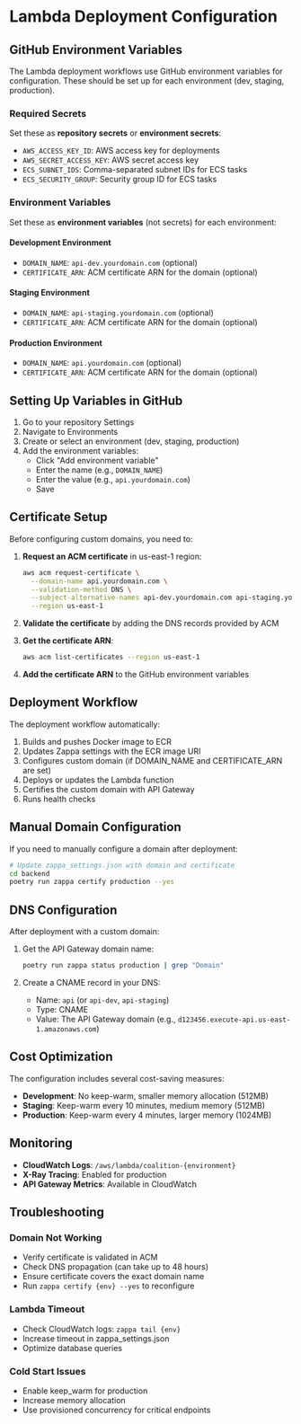 # Lambda Deployment Configuration

## GitHub Environment Variables

The Lambda deployment workflows use GitHub environment variables for configuration. These should be set up for each environment (dev, staging, production).

### Required Secrets

Set these as **repository secrets** or **environment secrets**:

- `AWS_ACCESS_KEY_ID`: AWS access key for deployments
- `AWS_SECRET_ACCESS_KEY`: AWS secret access key
- `ECS_SUBNET_IDS`: Comma-separated subnet IDs for ECS tasks
- `ECS_SECURITY_GROUP`: Security group ID for ECS tasks

### Environment Variables

Set these as **environment variables** (not secrets) for each environment:

#### Development Environment

- `DOMAIN_NAME`: `api-dev.yourdomain.com` (optional)
- `CERTIFICATE_ARN`: ACM certificate ARN for the domain (optional)

#### Staging Environment

- `DOMAIN_NAME`: `api-staging.yourdomain.com` (optional)
- `CERTIFICATE_ARN`: ACM certificate ARN for the domain (optional)

#### Production Environment

- `DOMAIN_NAME`: `api.yourdomain.com` (optional)
- `CERTIFICATE_ARN`: ACM certificate ARN for the domain (optional)

## Setting Up Variables in GitHub

1. Go to your repository Settings
2. Navigate to Environments
3. Create or select an environment (dev, staging, production)
4. Add the environment variables:
   - Click "Add environment variable"
   - Enter the name (e.g., `DOMAIN_NAME`)
   - Enter the value (e.g., `api.yourdomain.com`)
   - Save

## Certificate Setup

Before configuring custom domains, you need to:

1. **Request an ACM certificate** in us-east-1 region:

   ```bash
   aws acm request-certificate \
     --domain-name api.yourdomain.com \
     --validation-method DNS \
     --subject-alternative-names api-dev.yourdomain.com api-staging.yourdomain.com \
     --region us-east-1
   ```

2. **Validate the certificate** by adding the DNS records provided by ACM

3. **Get the certificate ARN**:

   ```bash
   aws acm list-certificates --region us-east-1
   ```

4. **Add the certificate ARN** to the GitHub environment variables

## Deployment Workflow

The deployment workflow automatically:

1. Builds and pushes Docker image to ECR
2. Updates Zappa settings with the ECR image URI
3. Configures custom domain (if DOMAIN_NAME and CERTIFICATE_ARN are set)
4. Deploys or updates the Lambda function
5. Certifies the custom domain with API Gateway
6. Runs health checks

## Manual Domain Configuration

If you need to manually configure a domain after deployment:

```bash
# Update zappa_settings.json with domain and certificate
cd backend
poetry run zappa certify production --yes
```

## DNS Configuration

After deployment with a custom domain:

1. Get the API Gateway domain name:

   ```bash
   poetry run zappa status production | grep "Domain"
   ```

2. Create a CNAME record in your DNS:
   - Name: `api` (or `api-dev`, `api-staging`)
   - Type: CNAME
   - Value: The API Gateway domain (e.g., `d123456.execute-api.us-east-1.amazonaws.com`)

## Cost Optimization

The configuration includes several cost-saving measures:

- **Development**: No keep-warm, smaller memory allocation (512MB)
- **Staging**: Keep-warm every 10 minutes, medium memory (512MB)
- **Production**: Keep-warm every 4 minutes, larger memory (1024MB)

## Monitoring

- **CloudWatch Logs**: `/aws/lambda/coalition-{environment}`
- **X-Ray Tracing**: Enabled for production
- **API Gateway Metrics**: Available in CloudWatch

## Troubleshooting

### Domain Not Working

- Verify certificate is validated in ACM
- Check DNS propagation (can take up to 48 hours)
- Ensure certificate covers the exact domain name
- Run `zappa certify {env} --yes` to reconfigure

### Lambda Timeout

- Check CloudWatch logs: `zappa tail {env}`
- Increase timeout in zappa_settings.json
- Optimize database queries

### Cold Start Issues

- Enable keep_warm for production
- Increase memory allocation
- Use provisioned concurrency for critical endpoints
